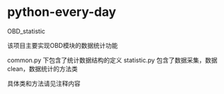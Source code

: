 python-every-day
=================

OBD_statistic

该项目主要实现OBD模块的数据统计功能

common.py 下包含了统计数据结构的定义
statistic.py 包含了数据采集，数据clean，数据统计的方法类

具体类和方法请见注释内容